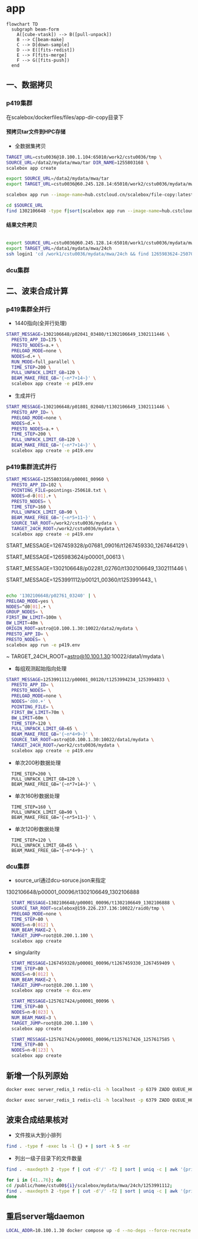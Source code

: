 # app

```mermaid
flowchart TD
  subgraph beam-form
    A([cube-vtask]) --> B([pull-unpack])
    B --> C[beam-make]
    C --> D[down-sample]
    D --> E([fits-redist])
    E --> F[fits-merge]
    F --> G([fits-push])
  end
```

## 一、数据拷贝

### p419集群

在scalebox/dockerfiles/files/app-dir-copy目录下

#### 预拷贝tar文件到HPC存储
- 全数据集拷贝

```sh
TARGET_URL=cstu0036@10.100.1.104:65010/work2/cstu0036/tmp \
SOURCE_URL=/data2/mydata/mwa/tar DIR_NAME=1255803168 \
scalebox app create
```

```sh
export SOURCE_URL=/data2/mydata/mwa/tar
export TARGET_URL=cstu0036@60.245.128.14:65010/work2/cstu0036/mydata/mwa/tar

scalebox app run --image-name=hub.cstcloud.cn/scalebox/file-copy:latest 1267459328/1267464090_1267464129_ch127.dat.tar.zst

cd $SOURCE_URL
find 1302106648 -type f|sort|scalebox app run --image-name=hub.cstcloud.cn/scalebox/file-copy:latest --slot-regex=h0:6

```


#### 结果文件拷贝
```sh

export SOURCE_URL=cstu0036@60.245.128.14:65010/work1/cstu0036/mydata/mwa/24ch
export TARGET_URL=/data1/mydata/mwa/24ch
ssh login1 'cd /work1/cstu0036/mydata/mwa/24ch && find 1265983624-250707 -type f' | sort | scalebox app run --image-name=hub.cstcloud.cn/scalebox/file-copy:latest --slot-regex=h0:6

```


### dcu集群



## 二、波束合成计算

### p419集群全并行

- 1440指向(全并行处理)
```sh
START_MESSAGE=1302106648/p02041_03480/t1302106649_1302111446 \
  PRESTO_APP_ID=175 \
  PRESTO_NODES=a.+ \
  PRELOAD_MODE=none \
  NODES=d.+ \
  RUN_MODE=full_parallel \
  TIME_STEP=200 \
  PULL_UNPACK_LIMIT_GB=120 \
  BEAM_MAKE_FREE_GB='{~n*7+14~}' \
  scalebox app create -e p419.env
```

- 生成并行
```sh
START_MESSAGE=1302106648/p01801_02040/t1302106649_1302111446 \
  PRESTO_APP_ID= \
  PRELOAD_MODE=none \
  NODES=d.+ \
  PRESTO_NODES=a.+ \
  TIME_STEP=200 \
  PULL_UNPACK_LIMIT_GB=120 \
  BEAM_MAKE_FREE_GB='{~n*7+14~}' \
  scalebox app create -e p419.env
```


### p419集群流式并行

```sh
START_MESSAGE=1255803168/p00001_00960 \
  PRESTO_APP_ID=102 \
  POINTING_FILE=pointings-250618.txt \
  NODES=d-0[01].+ \
  PRESTO_NODES= \
  TIME_STEP=160 \
  PULL_UNPACK_LIMIT_GB=90 \
  BEAM_MAKE_FREE_GB='{~n*5+11~}' \
  SOURCE_TAR_ROOT=/work2/cstu0036/mydata \
  TARGET_24CH_ROOT=/work2/cstu0036/mydata \
  scalebox app create -e p419.env
```

START_MESSAGE=1267459328/p07681_09016/t1267459330_1267464129 \

START_MESSAGE=1265983624/p00001_00613 \

START_MESSAGE=1302106648/p02281_02760/t1302106649_1302111446 \

START_MESSAGE=1253991112/p00121_00360/t1253991443_ \



```sh

echo '1302106648/p02761_03240' | \
PRELOAD_MODE=yes \
NODES=^d0[01].+ \
GROUP_NODES= \
FIRST_BW_LIMIT=100m \
BW_LIMIT=40m \
ORIGIN_ROOT=astro@10.100.1.30:10022/data2/mydata \
PRESTO_APP_ID= \
PRESTO_NODES= \
scalebox app run -e p419.env

```
~
TARGET_24CH_ROOT=astro@10.100.1.30:10022/data1/mydata \

- 每组观测起始指向处理
```sh
START_MESSAGE=1253991112/p00001_00120/t1253994234_1253994833 \
  PRESTO_APP_ID= \
  PRESTO_NODES= \
  PRELOAD_MODE=none \
  NODES='d00.+' \
  POINTING_FILE= \
  FIRST_BW_LIMIT=70m \
  BW_LIMIT=60m \
  TIME_STEP=120 \
  PULL_UNPACK_LIMIT_GB=65 \
  BEAM_MAKE_FREE_GB='{~n*4+9~}' \
  SOURCE_TAR_ROOT=astro@10.100.1.30:10022/data1/mydata \
  TARGET_24CH_ROOT=/work2/cstu0036/mydata \
  scalebox app create -e p419.env
```

- 单次200秒数据处理

```
  TIME_STEP=200 \
  PULL_UNPACK_LIMIT_GB=120 \
  BEAM_MAKE_FREE_GB='{~n*7+14~}' \
```

- 单次160秒数据处理
```
  TIME_STEP=160 \
  PULL_UNPACK_LIMIT_GB=90 \
  BEAM_MAKE_FREE_GB='{~n*5+11~}' \
```

- 单次120秒数据处理
```
  TIME_STEP=120 \
  PULL_UNPACK_LIMIT_GB=65 \
  BEAM_MAKE_FREE_GB='{~n*4+9~}' \
```


### dcu集群

- source_url通过dcu-soruce.json来指定

1302106648/p00001_00096/t1302106649_1302106888

```sh
  START_MESSAGE=1302106648/p00001_00096/t1302106649_1302106888 \
  SOURCE_TAR_ROOT=scalebox@159.226.237.136:10022/raid0/tmp \
  PRELOAD_MODE=none \
  TIME_STEP=80 \
  NODES=n-0[012] \
  NUM_BEAM_MAKE=2 \
  TARGET_JUMP=root@10.200.1.100 \
  scalebox app create
```

- singularity
```sh
  START_MESSAGE=1267459328/p00001_00096/t1267459330_1267459409 \
  TIME_STEP=80 \
  NODES=n-0[012] \
  NUM_BEAM_MAKE=2 \
  TARGET_JUMP=root@10.200.1.100 \
  scalebox app create -e dcu.env
```


```sh
  START_MESSAGE=1257617424/p00001_00096 \
  TIME_STEP=80 \
  NODES=n-0[023] \
  NUM_BEAM_MAKE=3 \
  TARGET_JUMP=root@10.200.1.100 \
  scalebox app create
```


```sh
  START_MESSAGE=1257617424/p00001_00096/t1257617426_1257617585 \
  TIME_STEP=80 \
  NODES=n-0[123] \
  scalebox app create
```

## 新增一个队列原始

```sh
docker exec server_redis_1 redis-cli -h localhost -p 6379 ZADD QUEUE_HOSTS 1.0 10.11.16.79:9876543210

docker exec server_redis_1 redis-cli -h localhost -p 6379 ZADD QUEUE_HOSTS 1.0 10.11.16.79:9876543211
```


## 波束合成结果核对

- 文件按从大到小排列

```sh
find . -type f -exec ls -l {} + | sort -k 5 -nr
```

- 列出一级子目录下的文件数量

```sh
find . -maxdepth 2 -type f | cut -d'/' -f2 | sort | uniq -c | awk '{print $2 ": " $1}'
```

```sh
for i in {41..76}; do
cd /public/home/cstu00${i}/scalebox/mydata/mwa/24ch/1253991112;
find . -maxdepth 2 -type f | cut -d'/' -f2 | sort | uniq -c | awk '{print $2 ": " $1}';
done
```


## 重启server端daemon
```sh
LOCAL_ADDR=10.100.1.30 docker compose up -d --no-deps --force-recreate actuator
```
